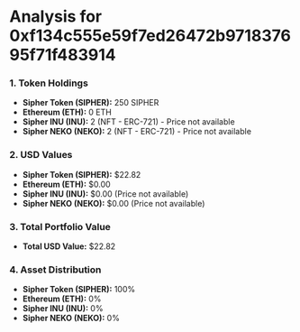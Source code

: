 # Analysis for 0xf134c555e59f7ed26472b971837695f71f483914

### 1. Token Holdings

- **Sipher Token (SIPHER):** 250 SIPHER
- **Ethereum (ETH):** 0 ETH
- **Sipher INU (INU):** 2 (NFT - ERC-721) - Price not available
- **Sipher NEKO (NEKO):** 2 (NFT - ERC-721) - Price not available

### 2. USD Values

- **Sipher Token (SIPHER):** $22.82
- **Ethereum (ETH):** $0.00
- **Sipher INU (INU):** $0.00 (Price not available)
- **Sipher NEKO (NEKO):** $0.00 (Price not available)

### 3. Total Portfolio Value

- **Total USD Value:** $22.82

### 4. Asset Distribution

- **Sipher Token (SIPHER):** 100%
- **Ethereum (ETH):** 0%
- **Sipher INU (INU):** 0%
- **Sipher NEKO (NEKO):** 0%
